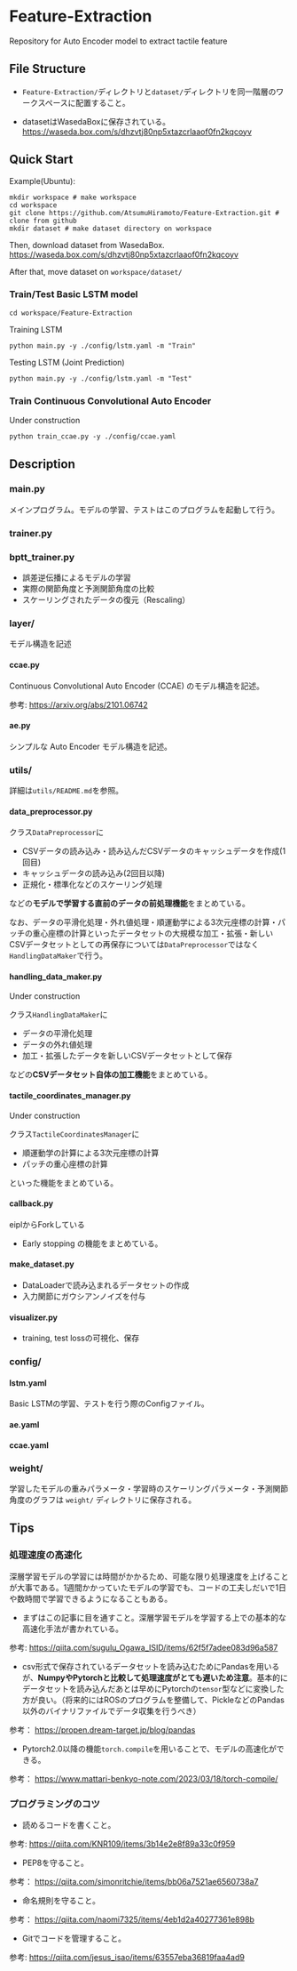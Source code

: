 # Feature-Extraction
Repository for Auto Encoder model to extract tactile feature

## File Structure
- `Feature-Extraction/`ディレクトリと`dataset/`ディレクトリを同一階層のワークスペースに配置すること。

- datasetはWasedaBoxに保存されている。
https://waseda.box.com/s/dhzvtj80np5xtazcrlaaof0fn2kqcoyv

## Quick Start
Example(Ubuntu):
```
mkdir workspace # make workspace
cd workspace
git clone https://github.com/AtsumuHiramoto/Feature-Extraction.git # clone from github
mkdir dataset # make dataset directory on workspace 
```
Then, download dataset from WasedaBox.
https://waseda.box.com/s/dhzvtj80np5xtazcrlaaof0fn2kqcoyv

After that, move dataset on `workspace/dataset/`

### Train/Test Basic LSTM model
```
cd workspace/Feature-Extraction
```
Training LSTM
```
python main.py -y ./config/lstm.yaml -m "Train"
```
Testing LSTM (Joint Prediction)
```
python main.py -y ./config/lstm.yaml -m "Test"
```

### Train Continuous Convolutional Auto Encoder
Under construction
```
python train_ccae.py -y ./config/ccae.yaml
```

## Description

### main.py
メインプログラム。モデルの学習、テストはこのプログラムを起動して行う。

### trainer.py

### bptt_trainer.py
- 誤差逆伝播によるモデルの学習
- 実際の関節角度と予測関節角度の比較
- スケーリングされたデータの復元（Rescaling）

### layer/
モデル構造を記述

#### ccae.py

Continuous Convolutional Auto Encoder (CCAE) のモデル構造を記述。

参考: https://arxiv.org/abs/2101.06742

#### ae.py

シンプルな Auto Encoder モデル構造を記述。

### utils/
詳細は`utils/README.md`を参照。

#### data_preprocessor.py

クラス`DataPreprocessor`に
- CSVデータの読み込み・読み込んだCSVデータのキャッシュデータを作成(1回目)
- キャッシュデータの読み込み(2回目以降)
- 正規化・標準化などのスケーリング処理

などの**モデルで学習する直前のデータの前処理機能**をまとめている。

なお、データの平滑化処理・外れ値処理・順運動学による3次元座標の計算・パッチの重心座標の計算といったデータセットの大規模な加工・拡張・新しいCSVデータセットとしての再保存については`DataPreprocessor`ではなく`HandlingDataMaker`で行う。

#### handling_data_maker.py
Under construction

クラス`HandlingDataMaker`に
- データの平滑化処理
- データの外れ値処理
- 加工・拡張したデータを新しいCSVデータセットとして保存

などの**CSVデータセット自体の加工機能**をまとめている。

#### tactile_coordinates_manager.py
Under construction

クラス`TactileCoordinatesManager`に
- 順運動学の計算による3次元座標の計算
- パッチの重心座標の計算

といった機能をまとめている。

#### callback.py
eiplからForkしている

- Early stopping
の機能をまとめている。

#### make_dataset.py

- DataLoaderで読み込まれるデータセットの作成
- 入力関節にガウシアンノイズを付与

#### visualizer.py

- training, test lossの可視化、保存

### config/

#### lstm.yaml
Basic LSTMの学習、テストを行う際のConfigファイル。

#### ae.yaml

#### ccae.yaml

### weight/
学習したモデルの重みパラメータ・学習時のスケーリングパラメータ・予測関節角度のグラフは `weight/` ディレクトリに保存される。

## Tips
### 処理速度の高速化
深層学習モデルの学習には時間がかかるため、可能な限り処理速度を上げることが大事である。1週間かかっていたモデルの学習でも、コードの工夫しだいで1日や数時間で学習できるようになることもある。

- まずはこの記事に目を通すこと。深層学習モデルを学習する上での基本的な高速化手法が書かれている。

参考: https://qiita.com/sugulu_Ogawa_ISID/items/62f5f7adee083d96a587

- csv形式で保存されているデータセットを読み込むためにPandasを用いるが、**NumpyやPytorchと比較して処理速度がとても遅いため注意**。基本的にデータセットを読み込んだあとは早めにPytorchの`tensor`型などに変換した方が良い。（将来的にはROSのプログラムを整備して、PickleなどのPandas以外のバイナリファイルでデータ収集を行うべき）

参考： https://propen.dream-target.jp/blog/pandas

- Pytorch2.0以降の機能`torch.compile`を用いることで、モデルの高速化ができる。

参考： https://www.mattari-benkyo-note.com/2023/03/18/torch-compile/

### プログラミングのコツ

- 読めるコードを書くこと。

参考: https://qiita.com/KNR109/items/3b14e2e8f89a33c0f959

- PEP8を守ること。

参考： https://qiita.com/simonritchie/items/bb06a7521ae6560738a7

- 命名規則を守ること。

参考： https://qiita.com/naomi7325/items/4eb1d2a40277361e898b

- Gitでコードを管理すること。

参考: https://qiita.com/jesus_isao/items/63557eba36819faa4ad9